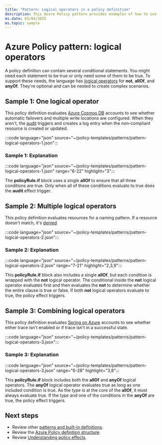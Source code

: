 ```yaml
---
title: "Pattern: Logical operators in a policy definition"
description: This Azure Policy pattern provides examples of how to use the logical operators in a policy definition.
ms.date: 03/04/2025
ms.topic: sample
---
```

# Azure Policy pattern: logical operators

A policy definition can contain several conditional statements. You might need each statement to be
true or only need some of them to be true. To support these needs, the language has
[logical operators](../concepts/definition-structure-policy-rule.md#logical-operators) for **not**, **allOf**,
and **anyOf**. They're optional and can be nested to create complex scenarios.

## Sample 1: One logical operator

This policy definition evaluates [Azure Cosmos DB](/azure/cosmos-db/introduction) accounts to
see whether automatic failovers and multiple write locations are configured. When they aren't, the
[audit](../concepts/effect-audit.md) triggers and creates a log entry when the non-compliant
resource is created or updated.

:::code language="json" source="~/policy-templates/patterns/pattern-logical-operators-1.json":::

### Sample 1: Explanation

:::code language="json" source="~/policy-templates/patterns/pattern-logical-operators-1.json" range="6-22" highlight="3":::

The **policyRule.if** block uses a single **allOf** to ensure that all three conditions are true.
Only when all of these conditions evaluate to true does the **audit** effect trigger.

## Sample 2: Multiple logical operators

This policy definition evaluates resources for a naming pattern. If a resource doesn't match, it's
[denied](../concepts/effect-deny.md).

:::code language="json" source="~/policy-templates/patterns/pattern-logical-operators-2.json":::

### Sample 2: Explanation

:::code language="json" source="~/policy-templates/patterns/pattern-logical-operators-2.json" range="7-21" highlight="2,3,9":::

This **policyRule.if** block also includes a single **allOf**, but each condition is wrapped with
the **not** logical operator. The conditional inside the **not** logical operator evaluates first
and then evaluates the **not** to determine whether the entire clause is true or false. If both
**not** logical operators evaluate to true, the policy effect triggers.

## Sample 3: Combining logical operators

This policy definition evaluates [Spring on Azure](/azure/developer/java/spring-framework) accounts
to see whether either trace isn't enabled or if trace isn't in a successful state.

:::code language="json" source="~/policy-templates/patterns/pattern-logical-operators-3.json":::

### Sample 3: Explanation

:::code language="json" source="~/policy-templates/patterns/pattern-logical-operators-3.json" range="6-28" highlight="3,8":::

This **policyRule.if** block includes both the **allOf** and **anyOf** logical operators. The
**anyOf** logical operator evaluates true as long as one included condition is true. As the _type_
is at the core of the **allOf**, it must always evaluate true. If the _type_ and one of the
conditions in the **anyOf** are true, the policy effect triggers.

## Next steps

- Review other [patterns and built-in definitions](./index.md).
- Review the [Azure Policy definition structure](../concepts/definition-structure-basics.md).
- Review [Understanding policy effects](../concepts/effect-basics.md).
